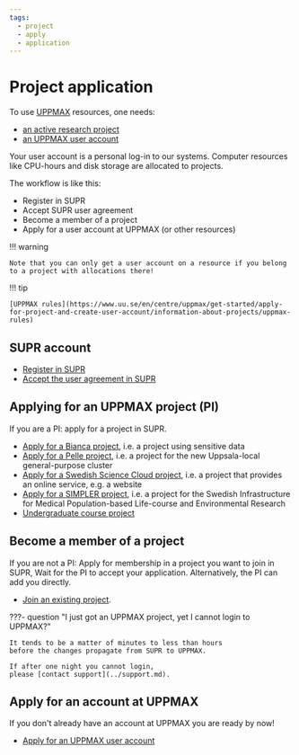 ```yaml
---
tags:
  - project
  - apply
  - application
---
```


# Project application

To use [UPPMAX](../cluster_guides/uppmax.md) resources, one needs:

- [an active research project](project.md)
- [an UPPMAX user account](user_account.md)

Your user account is a personal log-in to our systems. Computer resources like CPU-hours and disk storage are allocated to projects.

The workflow is like this:

- Register in SUPR
- Accept SUPR user agreement
- Become a member of a project
- Apply for a user account at UPPMAX (or other resources)

!!! warning

    Note that you can only get a user account on a resource if you belong to a project with allocations there!

!!! tip

    [UPPMAX rules](https://www.uu.se/en/centre/uppmax/get-started/apply-for-project-and-create-user-account/information-about-projects/uppmax-rules)

## SUPR account

- [Register in SUPR](supr_register.md)
- [Accept the user agreement in SUPR](supr_register.md#accept-the-user-agreement)

## Applying for an UPPMAX project (PI)

If you are a PI: apply for a project in SUPR.

- [Apply for a Bianca project](project_apply_bianca.md), i.e. a project
  using sensitive data
- [Apply for a Pelle project](project_apply_pelle.md), i.e. a project
  for the new Uppsala-local general-purpose cluster
- [Apply for a Swedish Science Cloud project](project_apply_scc.md),
  i.e. a project that provides an online service, e.g. a website
- [Apply for a SIMPLER project](project_apply_simpler.md),
  i.e. a project for the Swedish Infrastructure for Medical Population-based Life-course and Environmental Research
- [Undergraduate course project](https://www.uu.se/en/centre/uppmax/get-started/apply-for-project-and-create-user-account/course)

## Become a member of a project

If you are not a PI: Apply for membership in a project you want to join in SUPR, Wait for the PI to accept your application. Alternatively, the PI can add you directly.

- [Join an existing project](join_existing_project.md).

???- question "I just got an UPPMAX project, yet I cannot login to UPPMAX?"

    It tends to be a matter of minutes to less than hours
    before the changes propagate from SUPR to UPPMAX.

    If after one night you cannot login,
    please [contact support](../support.md).

## Apply for an account at UPPMAX

If you don't already have an account at UPPMAX you are ready by now!

- [Apply for an UPPMAX user account](user_account.md)


